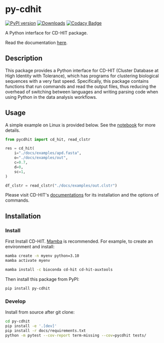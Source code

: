 # py-cdhit

[![PyPI version](https://badge.fury.io/py/py-cdhit.svg)](https://badge.fury.io/py/py-cdhit)
[![Downloads](https://static.pepy.tech/badge/py-cdhit/month)](https://pepy.tech/project/py-cdhit)
[![Codacy Badge](https://app.codacy.com/project/badge/Grade/197a0be6dcd14961b919e666a0de39eb)](https://app.codacy.com/gh/yuanx749/py-cdhit/dashboard?utm_source=gh&utm_medium=referral&utm_content=&utm_campaign=Badge_grade)

A Python interface for CD-HIT package.

Read the documentation [here](https://yuanx749.github.io/py-cdhit/).

## Description

This package provides a Python interface for CD-HIT (Cluster Database at High Identity with Tolerance), which has programs for clustering biological sequences with a very fast speed. Specifically, this package contains functions that run commands and read the output files, thus reducing the overhead of switching between languages and writing parsing code when using Python in the data analysis workflows.

## Usage

A simple example on Linux is provided below. See the [notebook](docs/examples/examples.ipynb) for more details.

```Python
from pycdhit import cd_hit, read_clstr

res = cd_hit(
    i="./docs/examples/apd.fasta",
    o="./docs/examples/out",
    c=0.7,
    d=0,
    sc=1,
)

df_clstr = read_clstr("./docs/examples/out.clstr")
```

Please visit CD-HIT's [documentations](https://github.com/weizhongli/cdhit/wiki) for its installation and the options of commands.

## Installation

### Install

First Install CD-HIT. [Mamba](https://mamba.readthedocs.io/) is recommended. For example, to create an environment and install:

```bash
mamba create -n myenv python=3.10
mamba activate myenv
```

```bash
mamba install -c bioconda cd-hit cd-hit-auxtools
```

Then install this package from PyPI:

```bash
pip install py-cdhit
```

### Develop

Install from source after git clone:

```bash
cd py-cdhit
pip install -e '.[dev]'
pip install -r docs/requirements.txt
python -m pytest --cov-report term-missing --cov=pycdhit tests/
```
